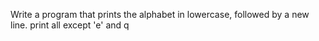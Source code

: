 Write a program that prints the alphabet in lowercase, followed by a new line. print all except 'e' and q
